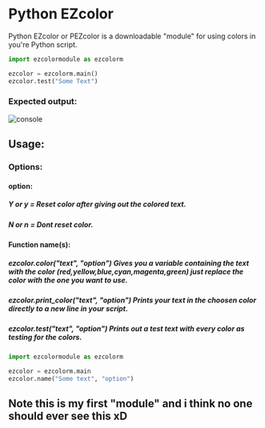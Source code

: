 # Python EZcolor
Python EZcolor or PEZcolor is a downloadable "module" for using colors in you're Python script.

```python
import ezcolormodule as ezcolorm

ezcolor = ezcolorm.main()
ezcolor.test("Some Text")

```
### Expected output:
<img src="https://i.ibb.co/NZp7sjr/console.png" alt="console" border="0">

## Usage:

### Options:
#### option:
##### Y or y = Reset color after giving out the colored text.
##### N or n = Dont reset color.
#### Function name(s):
##### ezcolor.color("text", "option")       Gives you a variable containing the text with the color (red,yellow,blue,cyan,magenta,green) just replace the color with the one you want to use.
##### ezcolor.print_color("text", "option") Prints your text in the choosen color directly to a new line in your script.
##### ezcolor.test("text", "option")        Prints out a test text with every color as testing for the colors.
```python
import ezcolormodule as ezcolorm

ezcolor = ezcolorm.main
ezcolor.name("Some text", "option")

```

## Note this is my first "module" and i think no one should ever see this xD

